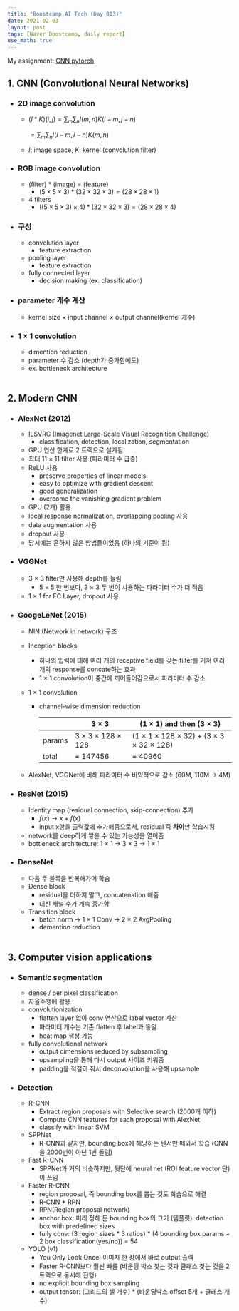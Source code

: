 ```yaml
---
title: "Boostcamp AI Tech (Day 013)"
date: 2021-02-03
layout: post
tags: [Naver Boostcamp, daily report]
use_math: true
---
```


My assignment: [CNN pytorch](https://colab.research.google.com/drive/1asdfNspJaUs4GJfBepPcg74mpnARceAs?usp=sharing)
<br>

## 1. CNN (Convolutional Neural Networks)

* ### 2D image convolution
    * $(I * K)(i,j) = \sum_m \sum_n I(m,n) K(i - m, j- n)$

        $= \sum_m \sum_n I(i-m,i-n) K(m,n)$

    * $I$: image space, $K$: kernel (convolution filter)
* ### RGB image convolution
    * (filter) * (image) = (feature)
        * $(5 \times 5 \times 3) * (32 \times 32 \times 3) = (28 \times 28 \times 1)$
    * 4 filters
        * $((5 \times 5 \times 3) \times 4 ) * (32 \times 32 \times 3) = (28 \times 28 \times 4)$
* ### 구성
    * convolution layer
        * feature extraction
    * pooling layer
        * feature extraction
    * fully connected layer
        * decision making (ex. classification)
* ### parameter 개수 계산
    * kernel size $\times$ input channel $\times$ output channel(kernel 개수)
* ### 1 $\times$ 1 convolution
    * dimention reduction
    * parameter 수 감소 (depth가 증가함에도)
    * ex. bottleneck architecture
<br><br>

## 2. Modern CNN

* ### AlexNet (2012)
    * ILSVRC (Imagenet Large-Scale Visual Recognition Challenge)
        * classification, detection, localization, segmentation
    * GPU 연산 한계로 2 트랙으로 설계됨
    * 최대 11 $\times$ 11 filter 사용 (파라미터 수 급증)
    * ReLU 사용
        * preserve properties of linear models
        * easy to optimize with gradient descent
        * good generalization
        * overcome the vanishing gradient problem
    * GPU (2개) 활용
    * local response normalization, overlapping pooling 사용
    * data augmentation 사용
    * dropout 사용
    * 당시에는 흔하지 않은 방법들이었음 (하나의 기준이 됨)
* ### VGGNet
    * 3 $\times$ 3 filter만 사용해 depth를 늘림
        * 5 $\times$ 5 한 번보다, 3 $\times$ 3 두 번이 사용하는 파라미터 수가 더 적음
    * 1 $\times$ 1 for FC Layer, dropout 사용
* ### GoogeLeNet (2015)
    * NIN (Network in network) 구조
    * Inception blocks
        * 하나의 입력에 대해 여러 개의 receptive field를 갖는 filter를 거쳐 여러 개의 response를 concate하는 효과
        * 1 $\times$ 1 convolution이 중간에 끼어들어감으로서 파라미터 수 감소
    * 1 $\times$ 1 convolution
        * channel-wise dimension reduction

            ||3 $\times$ 3|(1 $\times$ 1) and then (3 $\times$ 3)|
            |---|---|---|
            |params|3 $\times$ 3 $\times$ 128 $\times$ 128|(1 $\times$ 1 $\times$ 128 $\times$ 32) + (3 $\times$ 3 $\times$ 32 $\times$ 128)|
            |total|= 147456|= 40960|

    * AlexNet, VGGNet에 비해 파라미터 수 비약적으로 감소 (60M, 110M -> 4M)
* ### ResNet (2015)
    * Identity map (residual connection, skip-connection) 추가
        * $f(x) \rightarrow x + f(x)$
        * input x항을 출력값에 추가해줌으로서, residual 즉 **차이**만 학습시킴
    * network를 deep하게 쌓을 수 있는 가능성을 열어줌
    * bottleneck architecture: 1 $\times$ 1 $\rightarrow$ 3 $\times$ 3 $\rightarrow$ 1 $\times$ 1
* ### DenseNet
    * 다음 두 블록을 반복해가며 학습
    * Dense block
        * residual을 더하지 말고, concatenation 해줌
        * 대신 채널 수가 계속 증가함
    * Transition block
        * batch norm $\rightarrow$ 1 $\times$ 1 Conv $\rightarrow$ 2 $\times$ 2 AvgPooling
        * demention reduction
<br><br>

## 3. Computer vision applications

* ### Semantic segmentation
    * dense / per pixel classification
    * 자율주행에 활용
    * convolutionization
        * flatten layer 없이 conv 연산으로 label vector 계산
        * 파라미터 개수는 기존 flatten 후 label과 동일
        * heat map 생성 가능
    * fully convolutional network
        * output dimensions reduced by subsampling
        * upsampling을 통해 다시 output 사이즈 키워줌
        * padding을 적절히 줘서 deconvolution을 사용해 upsample
* ### Detection
    * R-CNN
        * Extract region proposals with Selective search (2000개 이하)
        * Compute CNN features for each proposal with AlexNet
        * classify with linear SVM
    * SPPNet
        * R-CNN과 같지만, bounding box에 해당하는 텐서만 떼와서 학습 (CNN을 2000번이 아닌 1번 돌림)
    * Fast R-CNN
        * SPPNet과 거의 비슷하지만, 뒷단에 neural net (ROI feature vector 단)이 쓰임
    * Faster R-CNN
        * region proposal, 즉 bounding box를 뽑는 것도 학습으로 해결
        * R-CNN + RPN
        * RPN(Region proposal network)
        * anchor box: 미리 정해 둔 bounding box의 크기 (템플릿). detection box with predefined sizes
        * fully conv: (3 region sizes * 3 ratios) * (4 bounding box params + 2 box classification(yes/no)) = 54
    * YOLO (v1)
        * You Only Look Once: 이미지 한 장에서 바로 output 출력
        * Faster R-CNN보다 훨씬 빠름 (바운딩 박스 찾는 것과 클래스 찾는 것을 2트랙으로 동시에 진행)
        * no explicit bounding box sampling
        * output tensor: (그리드의 셀 개수) * (바운딩박스 offset 5개 + 클래스 개수)
<br><br>